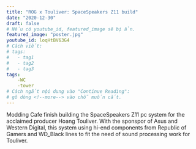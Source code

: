 ```yaml
---
title: "ROG x Touliver: SpaceSpeakers Z11 build"
date: "2020-12-30"
draft: false
# Nếu có youtube_id, featured_image sẽ bị ẩn.
featured_image: "poster.jpg"
youtube_id: loqHtBV63G4
# Cách viết:
# tags:
#	- tag1
#	- tag2
#	- tag3
tags:
	-WC
	-tower
# Cách ngắt nội dung vào "Continue Reading":
# gõ dòng <!--more--> vào chỗ muốn cắt.
---
```


Modding Cafe finish building the SpaceSpeakers Z11 pc system for the acclaimed producer Hoang Touliver. With the sponspor of Asus and Western Digital, this system using hi-end components from Republic of Gamers and WD_Black lines to fit the need of sound processing work for Touliver.